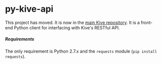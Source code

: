 # py-kive-api
This project has moved. It is now in the [main Kive repository][kive]. It is
a front-end Python client for interfacing with Kive's RESTful API.

##### Requirements
The only requirement is Python 2.7.x and the `requests` module (`pip install requests`).

[kive]: https://github.com/cfe-lab/Kive/tree/master/api
